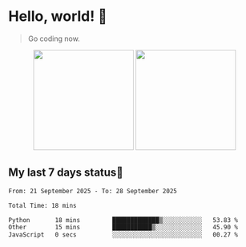 # Hello, world! 🥰
> Go coding now.

<div align="center">
<div><img src="https://github-readme-stats.vercel.app/api?username=Xrondev&count_private=true" height="200px"/> <img src="https://github-readme-stats.vercel.app/api/top-langs/?username=Xrondev" height="200px"/></div>
</div>
<div align="center"></div>  

## My last 7 days status🧐

<!--START_SECTION:waka-->

```txt
From: 21 September 2025 - To: 28 September 2025

Total Time: 18 mins

Python       18 mins         █████████████▒░░░░░░░░░░░   53.83 %
Other        15 mins         ███████████▒░░░░░░░░░░░░░   45.90 %
JavaScript   0 secs          ░░░░░░░░░░░░░░░░░░░░░░░░░   00.27 %
```

<!--END_SECTION:waka-->
